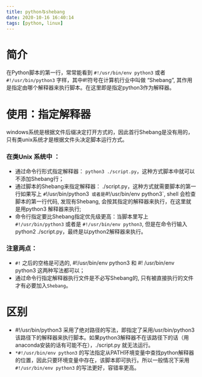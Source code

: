 ```yaml
---
title: python与shebang
date: 2020-10-16 16:40:14
tags: [python, linux]
---
```

# 简介
在Python脚本的第一行，常常能看到 `#!/usr/bin/env python3` 或者 `#!/usr/bin/python3` 字样，其中#!符号在计算机行业中叫做 “Shebang”,  其作用是指定由哪个解释器来执行脚本。在这里即是指定python3作为解释器。

# 使用：指定解释器
windows系统是根据文件后缀决定打开方式的，因此首行Shebang是没有用的，只有类unix系统才是根据文件头决定脚本运行方式。

### 在类Unix 系统中 ：

* 通过命令行形式指定解释器： `python3 ./script.py`，这种方式脚本中就可以不添加Shebang行；
* 通过脚本的Shebang来指定解释器： ./script.py，这种方式就需要脚本的第一行如果写上 `#`!/usr/bin/python3` 或者是`#!/usr/bin/env python3`,  shell 会检查脚本的第一行代码, 发现有Shebang, 会按其指定的解释器来执行，在这里就是用python3 解释器来执行;  
* 命令行指定要比Shebang指定优先级更高：当脚本里写上 `#!/usr/bin/python3` 或者是 `#!/usr/bin/env python3`, 但是在命令行输入python2 ./script.py，最终是以python2解释器来执行。


### 注意两点：

* `#!` 之后的空格是可选的, #!/usr/bin/env python3 和 #! /usr/bin/env python3 这两种写法都可以；
* 通过命令行指定解释器执行文件是不必写Shebang的, 只有被直接执行的文件才有必要加入`Shebang`。
# 区别
* #!/usr/bin/python3 采用了绝对路径的写法，即指定了采用/usr/bin/python3该路径下的解释器来执行脚本。如果python3解释器不在该路径下的话（用anaconda安装的话有可能不在），./script.py 就无法运行。
* `*#!/usr/bin/env python3` 的写法指定从PATH环境变量中查找python解释器的位置，因此只要环境变量中存在，该脚本即可执行。所以一般情况下采用 `#!/usr/bin/env python3` 的写法更好，容错率更高。
